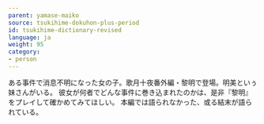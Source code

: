 ```yaml
---
parent: yamase-maiko
source: tsukihime-dokuhon-plus-period
id: tsukihime-dictionary-revised
language: ja
weight: 95
category:
- person
---
```


ある事件で消息不明になった女の子。歌月十夜番外編・黎明で登場。明美といぅ妹さんがいる。
彼女が何者でどんな事件に巻き込まれたのかは、是非『黎明』をプレイして確かめてみてほしい。
本編では語られなかった、或る結末が語られている。
